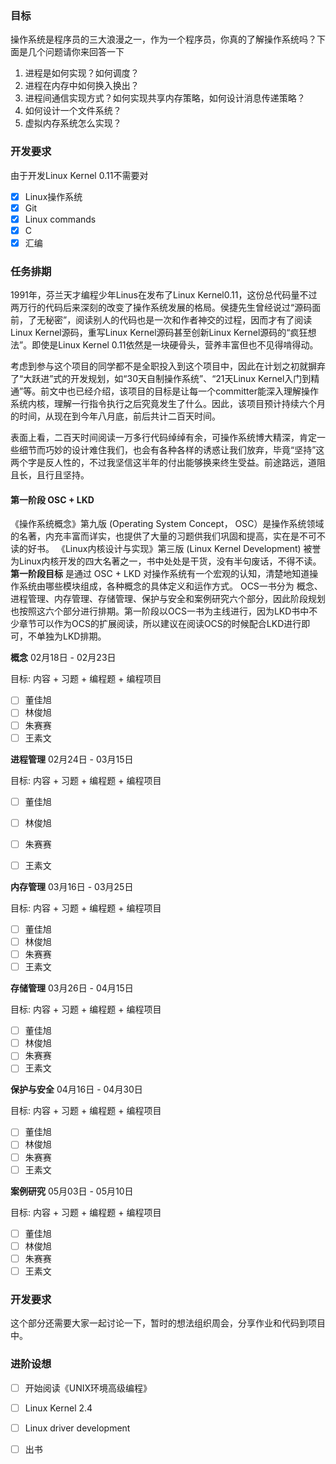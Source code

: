 ### 目标
操作系统是程序员的三大浪漫之一，作为一个程序员，你真的了解操作系统吗？下面是几个问题请你来回答一下

1. 进程是如何实现？如何调度？
2. 进程在内存中如何换入换出？
3. 进程间通信实现方式？如何实现共享内存策略，如何设计消息传递策略？
4. 如何设计一个文件系统？
5. 虚拟内存系统怎么实现？

### 开发要求

由于开发Linux Kernel 0.11不需要对
* [x] Linux操作系统
* [x] Git
* [x] Linux commands
* [x] C
* [x] 汇编

### 任务排期
1991年，芬兰天才编程少年Linus在发布了Linux Kernel0.11，这份总代码量不过两万行的代码后来深刻的改变了操作系统发展的格局。侯捷先生曾经说过“源码面前，了无秘密”，阅读别人的代码也是一次和作者神交的过程，因而才有了阅读Linux Kernel源码，重写Linux Kernel源码甚至创新Linux Kernel源码的“疯狂想法”。即使是Linux Kernel 0.11依然是一块硬骨头，营养丰富但也不见得啃得动。

考虑到参与这个项目的同学都不是全职投入到这个项目中，因此在计划之初就摒弃了“大跃进”式的开发规划，如“30天自制操作系统”、“21天Linux Kernel入门到精通”等。前文中也已经介绍，该项目的目标是让每一个committer能深入理解操作系统内核，理解一行指令执行之后究竟发生了什么。因此，该项目预计持续六个月的时间，从现在到今年八月底，前后共计二百天时间。

表面上看，二百天时间阅读一万多行代码绰绰有余，可操作系统博大精深，肯定一些细节而巧妙的设计难住我们，也会有各种各样的诱惑让我们放弃，毕竟“坚持”这两个字是反人性的，不过我坚信这半年的付出能够换来终生受益。前途路远，道阻且长，且行且坚持。

#### 第一阶段 OSC + LKD
《操作系统概念》第九版 (Operating System Concept， OSC）是操作系统领域的名著，内充丰富而详实，也提供了大量的习题供我们巩固和提高，实在是不可不读的好书。
《Linux内核设计与实现》第三版 (Linux Kernel Development) 被誉为Linux内核开发的四大名著之一，书中处处是干货，没有半句废话，不得不读。
**第一阶段目标** 是通过 OSC + LKD 对操作系统有一个宏观的认知，清楚地知道操作系统由哪些模块组成，各种概念的具体定义和运作方式。
OCS一书分为 概念、进程管理、内存管理、存储管理、保护与安全和案例研究六个部分，因此阶段规划也按照这六个部分进行排期。第一阶段以OCS一书为主线进行，因为LKD书中不少章节可以作为OCS的扩展阅读，所以建议在阅读OCS的时候配合LKD进行即可，不单独为LKD排期。


**概念** 02月18日 - 02月23日

目标: 内容 + 习题 + 编程题 + 编程项目

- [ ] 董佳旭
- [ ] 林俊旭
- [ ] 朱赛赛
- [ ] 王素文

**进程管理** 02月24日 - 03月15日

目标: 内容 + 习题 + 编程题 + 编程项目

- [ ] 董佳旭
- [ ] 林俊旭
- [ ] 朱赛赛
- [ ] 王素文


**内存管理** 03月16日 - 03月25日

目标: 内容 + 习题 + 编程题 + 编程项目

- [ ] 董佳旭
- [ ] 林俊旭
- [ ] 朱赛赛
- [ ] 王素文
 
 **存储管理** 03月26日 - 04月15日
 
目标: 内容 + 习题 + 编程题 + 编程项目

- [ ] 董佳旭
- [ ] 林俊旭
- [ ] 朱赛赛
- [ ] 王素文

 **保护与安全** 04月16日 - 04月30日
 
目标: 内容 + 习题 + 编程题 + 编程项目

- [ ] 董佳旭
- [ ] 林俊旭
- [ ] 朱赛赛
- [ ] 王素文

**案例研究** 05月03日 - 05月10日
 
目标: 内容 + 习题 + 编程题 + 编程项目

- [ ] 董佳旭
- [ ] 林俊旭
- [ ] 朱赛赛
- [ ] 王素文

### 开发要求
这个部分还需要大家一起讨论一下，暂时的想法组织周会，分享作业和代码到项目中。

### 进阶设想
* [ ] 开始阅读《UNIX环境高级编程》
* [ ] Linux Kernel 2.4
* [ ] Linux driver development
* [ ] 出书





